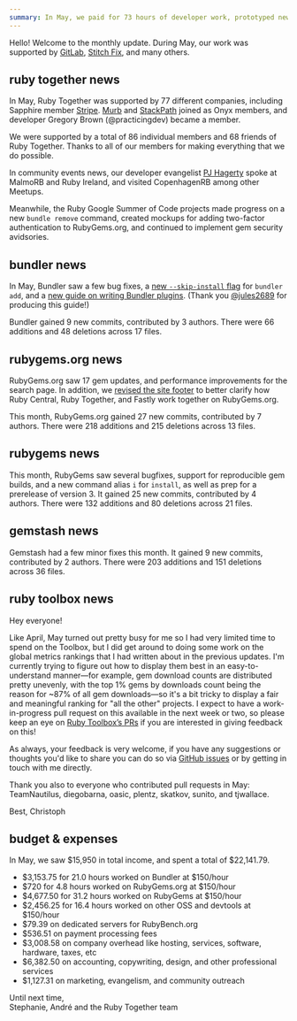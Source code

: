 ```yaml
---
summary: In May, we paid for 73 hours of developer work, prototyped new metrics rankings for Ruby Toolbox, and continued work on Google Summer of Code projects.
---
```


Hello! Welcome to the monthly update. During May, our work was supported by [GitLab](https://about.gitlab.com/), [Stitch Fix](http://multithreaded.stitchfix.com/), and many others.

## ruby together news

In May, Ruby Together was supported by 77 different companies, including Sapphire member [Stripe](https://stripe.com). [Murb](https://murb.nl/) and [StackPath](https://www.stackpath.com/) joined as Onyx members, and developer Gregory Brown (@practicingdev) became a member. 

We were supported by a total of 86 individual members and 68 friends of Ruby Together. Thanks to all of our members for making everything that we do possible.

In community events news, our developer evangelist [PJ Hagerty](http://twitter.com/aspleenic) spoke at MalmoRB and Ruby Ireland, and visited CopenhagenRB among other Meetups.

Meanwhile, the Ruby Google Summer of Code projects made progress on a new `bundle remove` command, created mockups for adding two-factor authentication to RubyGems.org, and continued to implement gem security avidsories.

## bundler news

In May, Bundler saw a few bug fixes, a [new `--skip-install` flag](https://github.com/bundler/bundler/commit/9e87a1ca4b0c3002ac2774e4837234cef7e3ce08) for `bundler add`, and a [new guide on writing Bundler plugins](https://bundler.io/v1.16/guides/bundler_plugins.html). (Thank you [@jules2689](https://github.com/jules2689) for producing this guide!)

Bundler gained 9 new commits, contributed by 3 authors. There were 66 additions and 48 deletions across 17 files.

## rubygems.org news

RubyGems.org saw 17 gem updates, and performance improvements for the search page. In addition, we [revised the site footer](https://github.com/rubygems/rubygems.org/commit/8de0296d1222e9819ca3a70f678baca0484b99b1) to better clarify how Ruby Central, Ruby Together, and Fastly work together on RubyGems.org.

This month, RubyGems.org gained 27 new commits, contributed by 7 authors. There were 218 additions and 215 deletions across 13 files. 

## rubygems news

This month, RubyGems saw several bugfixes, support for reproducible gem builds, and a new command alias `i` for `install`, as well as prep for a prerelease of version 3. It gained 25 new commits, contributed by 4 authors. There were 132 additions and 80 deletions across 21 files.

## gemstash news

Gemstash had a few minor fixes this month. It gained 9 new commits, contributed by 2 authors. There were 203 additions and 151 deletions across 36 files.

## ruby toolbox news

Hey everyone!

Like April, May turned out pretty busy for me so I had very limited time to spend on the Toolbox, but I did get around to doing some work on the global metrics rankings that I had written about in the previous updates. I'm currently trying to figure out how to display them best in an 
easy-to-understand manner—for example, gem download counts are distributed pretty unevenly, with the top 1% gems by downloads count being the reason for ~87% of all gem downloads—so it's a bit tricky to display a fair and meaningful ranking for "all the other" projects. I expect to have a work-in-progress pull request on this available in the next week or two, so please keep an eye on [Ruby Toolbox’s PRs](https://github.com/rubytoolbox/rubytoolbox/pulls) if you are interested in giving feedback on this!

As always, your feedback is very welcome, if you have any suggestions or thoughts you'd like to share you can do so via [GitHub issues](https://github.com/rubytoolbox/rubytoolbox/issues) or by getting in touch with me directly.

Thank you also to everyone who contributed pull requests in May: TeamNautilus, diegobarna, oasic, plentz, skatkov, sunito, and tjwallace.

Best,
Christoph


## budget &amp; expenses

In May, we saw $15,950 in total income, and spent a total of $22,141.79.

* $3,153.75 for 21.0 hours worked on Bundler at $150/hour
* $720 for 4.8 hours worked on RubyGems.org at $150/hour
* $4,677.50 for 31.2 hours worked on RubyGems at $150/hour
* $2,456.25 for 16.4 hours worked on other OSS and devtools at $150/hour
* $79.39 on dedicated servers for RubyBench.org
* $536.51 on payment processing fees
* $3,008.58 on company overhead like hosting, services, software, hardware, taxes, etc
* $6,382.50 on accounting, copywriting, design, and other professional services
* $1,127.31 on marketing, evangelism, and community outreach

Until next time,<br>
Stephanie, André and the Ruby Together team
